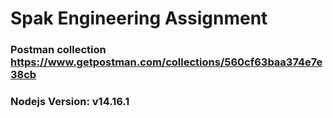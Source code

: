 # Spak Engineering Assignment
### Postman collection https://www.getpostman.com/collections/560cf63baa374e7e38cb
### Nodejs Version: v14.16.1
